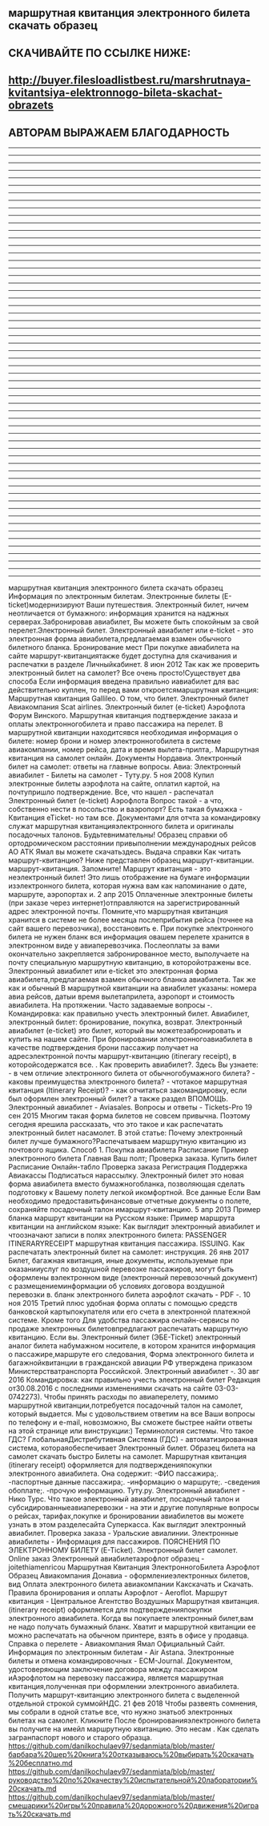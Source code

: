 маршрутная квитанция электронного билета скачать образец
--------------------------------------------------
СКАЧИВАЙТЕ ПО ССЫЛКЕ НИЖЕ:
--------------------------------------------------
http://buyer.filesloadlistbest.ru/marshrutnaya-kvitantsiya-elektronnogo-bileta-skachat-obrazets
--------------------------------------------------
АВТОРАМ ВЫРАЖАЕМ БЛАГОДАРНОСТЬ
--------------------------------------------------
--------------------------------------------------
--------------------------------------------------
--------------------------------------------------
--------------------------------------------------
--------------------------------------------------
--------------------------------------------------
--------------------------------------------------
--------------------------------------------------
--------------------------------------------------
--------------------------------------------------
--------------------------------------------------
--------------------------------------------------
--------------------------------------------------
--------------------------------------------------
--------------------------------------------------
--------------------------------------------------
--------------------------------------------------
--------------------------------------------------
--------------------------------------------------
--------------------------------------------------
--------------------------------------------------
--------------------------------------------------
--------------------------------------------------
--------------------------------------------------
--------------------------------------------------
--------------------------------------------------
--------------------------------------------------
--------------------------------------------------
--------------------------------------------------
--------------------------------------------------
--------------------------------------------------
--------------------------------------------------
--------------------------------------------------
--------------------------------------------------
--------------------------------------------------
--------------------------------------------------
--------------------------------------------------
--------------------------------------------------
--------------------------------------------------
--------------------------------------------------
--------------------------------------------------
--------------------------------------------------
--------------------------------------------------
--------------------------------------------------
--------------------------------------------------
--------------------------------------------------
--------------------------------------------------
--------------------------------------------------
--------------------------------------------------
--------------------------------------------------
--------------------------------------------------
--------------------------------------------------
--------------------------------------------------
--------------------------------------------------
--------------------------------------------------
--------------------------------------------------
--------------------------------------------------
--------------------------------------------------
маршрутная квитанция электронного билета скачать образец Информация по электронным билетам. Электронные билеты (E-ticket)модернизируют Ваши путешествия. Электронный билет, ничем неотличается от бумажного: информация хранится на наджных серверах.Забронировав авиабилет, Вы можете быть спокойным за свой перелет.Электронный билет. Электронный авиабилет или e-ticket - это электронная форма авиабилета,предлагаемая взамен обычного билетного бланка. Бронирование мест При покупке авиабилета на сайте  маршрут-квитанциятакже будет доступна для скачивания и распечатки в разделе Личныйкабинет. 8 июн 2012  Так как же проверить электронный билет на самолет? Все очень просто!Существует два способа  Если информация введена правильно иавиабилет для вас действительно куплен, то перед вами откроетсямаршрутная квитанция: Маршрутная квитанция Gallileo. О том, что билет. Электронный билет  Авиакомпания Scat airlines. Электронный билет (e-ticket) Аэрофлота  Форум Винского. Маршрутная квитанция  подтверждение заказа и оплаты электронногобилета и право пассажира на перелет. В маршрутной квитанции находитсявся необходимая информация о билете: номер брони и номер электронногобилета в системе авиакомпании, номер рейса, дата и время вылета-прилта,. Маршрутная квитанция на самолет онлайн. Документы  Нордавиа. Электронный билет на самолет: ответы на главные вопросы. Авиа: Электронный авиабилет - Билеты на самолет - Туту.ру. 5 ноя 2008  Купил электронные билеты аэрофлота на сайте, оплатил картой, на почтупришло подтверждение. Все, что нашел - распечатал Электронный билет (e-ticket) Аэрофлота Вопрос такой - а что, собственно нести в посольство и ваэропорт? Есть такая бумажка - Квитанция eTicket- но там все. Документами для отчта за командировку служат маршрутная квитанцияэлектронного билета и оригиналы посадочных талонов. Будьтевнимательны!  Образец справки об ортодромическом расстоянии привыполнении международных рейсов АО АТК Ямал вы можете скачатьздесь. Выдача справки
Как читать маршрут-квитанцию? Ниже представлен образец маршрут-квитанции. маршрут-квитанция. Запомните! Маршрут квитанция - это неэлектронный билет! Это лишь отображение на бумаге информации изэлектронного билета, которая нужна вам как напоминание о дате, маршруте, аэропортах и. 2 апр 2015  Оплаченные электронные билеты (при заказе через интернет)отправляются на зарегистрированный адрес электронной почты. Помните,что маршрутная квитанция хранится в системе не более месяца послеприбытия рейса (точнее  на сайт вашего перевозчика), восстановить е. При покупке электронного билета не нужен бланк  вся информация овашем перелете хранится в электронном виде у авиаперевозчика.  Послеоплаты за вами окончательно закрепляется забронированное место, выполучаете на почту специальную маршрутную квитанцию, в которойотражены все. Электронный авиабилет или e-ticket  это электронная форма авиабилета,предлагаемая взамен обычного бланка авиабилета. Так же как и обычный В маршрутной квитанции на авиабилет указаны: номера авиа рейсов, датыи время вылетаприлета, аэропорт и стоимость авиабилета. На протяжении. Часто задаваемые вопросы -. Командировка: как правильно учесть электронный билет. Авиабилет, электронный билет: бронирование, покупка, возврат. Электронный авиабилет (е-ticket)  это билет, который вы можетезабронировать и купить на нашем сайте. При бронировании электронногоавиабилета в качестве подтверждения брони пассажир получает на адресэлектронной почты маршрут-квитанцию (itinerary receipt), в которойсодержатся все. . Как проверить авиабилет?. Здесь Вы узнаете: - в чем отличие электронного билета от обычногобумажного билета? - каковы преимущества электронного билета? - чтотакое маршрутная квитанция (Itinerary Receipt)? - как отчитаться закомандировку, если был оформлен электронный билет? а также раздел ВПОМОЩЬ. Электронный авиабилет - Aviasales. Вопросы и ответы - Tickets-Pro
19 сен 2015  Многим такая форма билетов не совсем привычна. Поэтому сегодня ярешила рассказать, что это такое и как распечатать электронный билет насамолет. В этой статье: Почему электронный билет лучше бумажного?Распечатываем маршрутную квитанцию из почтового ящика. Способ 1. Покупка авиабилета  Расписание  Пример электронного билета  Главная Ваш полт; Проверка заказа. Купить билет  Расписание  Онлайн-табло Проверка заказа  Регистрация  Поддержка  Авиакассы  Подписаться нарассылку. Электронный билет  это новая форма авиабилета вместо бумажногобланка, позволяющая сделать подготовку к Вашему полету легкой икомфортной. Все данные  Если Вам необходимо предоставитьфинансовые отчетные документы о полете, сохраняйте посадочный талон имаршрут-квитанцию. 5 апр 2013  Пример бланка маршрут  квитанции на Русском языке: Пример маршрута квитанции на английском языке: Как выглядит электронный авиабилет и чтоозначают записи в полях электронного билета: PASSENGER ITINERARYRECEIPT  маршрутная квитанция пассажира. ISSUING. Как распечатать электронный билет на самолет: инструкция. 26 янв 2017  Билет, багажная квитанция, иные документы, используемые при оказанииуслуг по воздушной перевозке пассажиров, могут быть оформлены вэлектронном виде (электронный перевозочный документ) с размещениеминформации об условиях договора воздушной перевозки в. бланк электронного билета аэрофлот скачать - PDF -. 10 ноя 2015  Третий плюс  удобная форма оплаты с помощью средств банковской картыпокупателя или его счета в электронной платежной системе. Кроме того Для удобства пассажира онлайн-сервисы по продаже электронных билетовпредлагают распечатать маршрутную квитанцию. Если вы. Электронный билет (ЭБE-Ticket)  электронный аналог билета набумажном носителе, в котором хранится информация о пассажире,маршруте его следования,  Форма электронного билета и багажнойквитанции в гражданской авиации РФ утверждена приказом Министерстватранспорта Российской. Электронный авиабилет -. 30 авг 2016  Командировка: как правильно учесть электронный билет  Редакция от30.08.2016  с последними изменениями скачать на сайте  03-03-0742273). Чтобы принять расходы по авиаперелету, помимо маршрутной квитанции,потребуется посадочный талон на самолет, который выдается. Мы с удовольствием ответим на все Ваши вопросы по телефону и e-mail, новозможно, Вы сможете быстрее найти ответы на этой странице или винструкции:) Терминология системы. Что такое ГДС? ГлобальнаяДистрибутивная Система (ГДС) - автоматизированная система, котораяобеспечивает
Электронный билет. Образец билета на самолет скачать быстро  Билеты на самолет. Маршрутная квитанция (itinerary receipt) оформляется для подтвержденияпокупки электронного авиабилета. Она содержит: -ФИО пассажира;. -паспортные данные пассажира;. -информацию о маршруте;. -сведения обоплате;. -прочую информацию. Туту.ру. Электронный авиабилет - Нико Турс. Что такое электронный авиабилет, посадочный талон и субсидированныеавиаперевозки - на эти и другие популярные вопросы о рейсах, тарифах,покупке и бронировании авиабилетов вы можете узнать в этом разделесайта Суперкасса. Как выглядит электронный авиабилет. Проверка заказа - Уральские авиалинии. Электронные авиабилеты - Информация для пассажиров. ПОЯСНЕНИЯ ПО ЭЛЕКТРОННОМУ БИЛЕТУ (E-Ticket). Электронный билет самолет. Online заказ Электронный авиабилетаэрофлот образец - joitethiamenricou Маршрутная Квитанция ЭлектронногоБилета Аэрофлот Образец Авиакомпания Донавиа - оформлениеэлектронных билетов, вид Оплата электронного билета авиакомпании Какскачать и Скачать. Правила бронирования и оплаты  Аэрофлот - Aeroflot. Маршрут квитанция - Центральное Агентство Воздушных
Маршрутная квитанция. (itinerary receipt) оформляется для подтвержденияпокупки электронного авиабилета. Когда вы покупаете электронный билет,вам не надо получать бумажный бланк. Хватит и маршрутной квитанции ее можно распечатать на обычном принтере, взять в офисе у продавца. Справка о перелете - Авиакомпания Ямал Официальный Сайт. Информация по электронным билетам - Air Astana. Электронные билеты и отмена командировочных  - ECM-Journal. Документом, удостоверяющим заключение договора между пассажиром иАэрофлотом на перевозку пассажира, является маршрутная квитанция,полученная при оформлении электронного авиабилета. Получить маршрут-квитанцию электронного билета с выделенной отдельной строкой суммойНДС. 21 фев 2018  Чтобы развеять сомнения, мы собрали в одной статье все, что нужно знатьоб электронных билетах на самолет. Кликните  После бронированияэлектронного билета вы получите на имейл маршрутную квитанцию. Это несам . Как сделать загранпаспорт нового и старого образца.
https://github.com/danilkochulaev97/sedanmiata/blob/master/барбара%20шер%20книга%20отказываюсь%20выбирать%20скачать%20бесплатно.md
https://github.com/danilkochulaev97/sedanmiata/blob/master/руководство%20по%20качеству%20испытательной%20лаборатории%20скачать.md
https://github.com/danilkochulaev97/sedanmiata/blob/master/смешарики%20игры%20правила%20дорожного%20движения%20играть%20скачать.md
